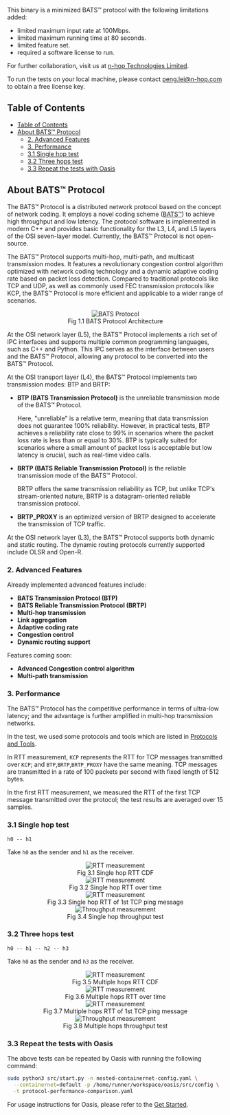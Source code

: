 This binary is a minimized BATS™ protocol with the following limitations added:

- limited maximum input rate at 100Mbps.
- limited maximum running time at 80 seconds.
- limited feature set.
- required a software license to run.

For further collaboration, visit us at [n-hop Technologies Limited](https://www.n-hop.com/).

To run the tests on your local machine, please contact peng.lei@n-hop.com to obtain a free license key.

## Table of Contents
- [Table of Contents](#table-of-contents)
- [About BATS™ Protocol](#about-bats-protocol)
  - [2. Advanced Features](#2-advanced-features)
  - [3. Performance](#3-performance)
  - [3.1 Single hop test](#31-single-hop-test)
  - [3.2 Three hops test](#32-three-hops-test)
  - [3.3 Repeat the tests with Oasis](#33-repeat-the-tests-with-oasis)

## About BATS™ Protocol

The BATS™ Protocol is a distributed network protocol based on the concept of network coding. It employs a novel coding scheme ([BATS™](https://n-hop.com/wp-content/uploads/2022/12/BATS.pdf)) to achieve high throughput and low latency. The protocol software is implemented in modern C++ and provides basic functionality for the L3, L4, and L5 layers of the OSI seven-layer model. Currently, the BATS™ Protocol is not open-source.

The BATS™ Protocol supports multi-hop, multi-path, and multicast transmission modes. It features a revolutionary congestion control algorithm optimized with network coding technology and a dynamic adaptive coding rate based on packet loss detection. Compared to traditional protocols like TCP and UDP, as well as commonly used FEC transmission protocols like KCP, the BATS™ Protocol is more efficient and applicable to a wider range of scenarios.

<div align="center" style="text-align:center"> 
<img src="./imgs/arch.png" alt="BATS Protocol"></div>
<div align="center">Fig 1.1 BATS Protocol Architecture</div>

At the OSI network layer (L5), the BATS™ Protocol implements a rich set of IPC interfaces and supports multiple common programming languages, such as C++ and Python. This IPC serves as the interface between users and the BATS™ Protocol, allowing any protocol to be converted into the BATS™ Protocol.

At the OSI transport layer (L4), the BATS™ Protocol implements two transmission modes: BTP and BRTP:

  - **BTP (BATS Transmission Protocol)** is the unreliable transmission mode of the BATS™ Protocol.
      
    Here, "unreliable" is a relative term, meaning that data transmission does not guarantee 100% reliability. However, in practical tests, BTP achieves a reliability rate close to 99% in scenarios where the packet loss rate is less than or equal to 30%. BTP is typically suited for scenarios where a small amount of packet loss is acceptable but low latency is crucial, such as real-time video calls.
  
  - **BRTP (BATS Reliable Transmission Protocol)** is the reliable transmission mode of the BATS™ Protocol.
  
    BRTP offers the same transmission reliability as TCP, but unlike TCP's stream-oriented nature, BRTP is a datagram-oriented reliable transmission protocol.

  - **BRTP_PROXY** is an optimized version of BRTP designed to accelerate the transmission of TCP traffic.

At the OSI network layer (L3), the BATS™ Protocol supports both dynamic and static routing. The dynamic routing protocols currently supported include OLSR and Open-R.

### 2. Advanced Features

Already implemented advanced features include:

- **BATS Transmission Protocol (BTP)**
- **BATS Reliable Transmission Protocol (BRTP)**
- **Multi-hop transmission**
- **Link aggregation**
- **Adaptive coding rate**
- **Congestion control**
- **Dynamic routing support**

Features coming soon:

- **Advanced Congestion control algorithm**
- **Multi-path transmission**

### 3. Performance

The BATS™ Protocol has the competitive performance in terms of ultra-low latency; and the advantage is further amplified in multi-hop transmission networks.

In the test, we used some protocols and tools which are listed in [Protocols and Tools](docs/protocols_and_tools.md).

In RTT measurement, `KCP` represents the RTT for TCP messages transmitted over `KCP`; and `BTP`,`BRTP`,`BRTP_PROXY` have the same meaning. TCP messages are transmitted in a rate of 100 packets per second with fixed length of 512 bytes.

In the first RTT measurement, we measured the RTT of the first TCP message transmitted over the protocol; the test results are averaged over 15 samples.

### 3.1 Single hop test

```
h0 -- h1
```

Take `h0` as the sender and `h1` as the receiver.

<div align="center" style="text-align:center"> 
<img src="./imgs/test1/rtt_cdf.svg" alt="RTT measurement"></div>
<div align="center">Fig 3.1 Single hop RTT CDF</div>

<div align="center" style="text-align:center"> 
<img src="./imgs/test1/rtt.svg" alt="RTT measurement"></div>
<div align="center">Fig 3.2 Single hop RTT over time</div>

<div align="center" style="text-align:center"> 
<img src="./imgs/test2/first_rtt.svg" alt="RTT measurement"></div>
<div align="center">Fig 3.3 Single hop RTT of 1st TCP ping message</div>

<div align="center" style="text-align:center"> 
<img src="./imgs/test1/iperf3_throughput.svg" alt="Throughput measurement"></div>
<div align="center">Fig 3.4 Single hop throughput test</div>

### 3.2 Three hops test

```
h0 -- h1 -- h2 -- h3
```

Take `h0` as the sender and `h3` as the receiver.

<div align="center" style="text-align:center"> 
<img src="./imgs/test3/rtt_cdf.svg" alt="RTT measurement"></div>
<div align="center">Fig 3.5 Multiple hops RTT CDF</div>

<div align="center" style="text-align:center"> 
<img src="./imgs/test3/rtt.svg" alt="RTT measurement"></div>
<div align="center">Fig 3.6 Multiple hops RTT over time</div>

<div align="center" style="text-align:center"> 
<img src="./imgs/test4/first_rtt.svg" alt="RTT measurement"></div>
<div align="center">Fig 3.7 Multiple hops RTT of 1st TCP ping message</div>

<div align="center" style="text-align:center"> 
<img src="./imgs/test3/iperf3_throughput.svg" alt="Throughput measurement"></div>
<div align="center">Fig 3.8 Multiple hops throughput test</div>

### 3.3 Repeat the tests with Oasis

The above tests can be repeated by Oasis with running the following command:

```bash
sudo python3 src/start.py -n nested-containernet-config.yaml \
  --containernet=default -p /home/runner/workspace/oasis/src/config \
  -t protocol-performance-comparison.yaml
```

For usage instructions for Oasis, please refer to the [Get Started](../docs/get-started.md).